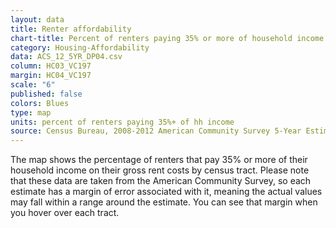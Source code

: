 ```yaml
---
layout: data
title: Renter affordability
chart-title: Percent of renters paying 35% or more of household income on gross rent costs
category: Housing-Affordability
data: ACS_12_5YR_DP04.csv
column: HC03_VC197
margin: HC04_VC197
scale: "6"
published: false
colors: Blues
type: map
units: percent of renters paying 35%+ of hh income
source: Census Bureau, 2008-2012 American Community Survey 5-Year Estimates. Selected Housing Characteristics.
---
```


The map shows the percentage of renters that pay 35% or more of their household income on their gross rent costs by census tract. Please note that these data are taken from the American Community Survey, so each estimate has a margin of error associated with it, meaning the actual values may fall within a range around the estimate. You can see that margin when you hover over each tract.